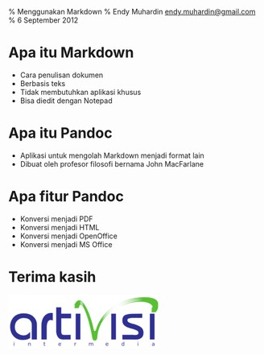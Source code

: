 % Menggunakan Markdown
% Endy Muhardin <endy.muhardin@gmail.com>
% 6 September 2012

# Apa itu Markdown #

- Cara penulisan dokumen
- Berbasis teks
- Tidak membutuhkan aplikasi khusus
- Bisa diedit dengan Notepad

# Apa itu Pandoc #

- Aplikasi untuk mengolah Markdown
  menjadi format lain
- Dibuat oleh profesor filosofi
  bernama John MacFarlane
  
# Apa fitur Pandoc #

- Konversi menjadi PDF
- Konversi menjadi HTML
- Konversi menjadi OpenOffice
- Konversi menjadi MS Office

# Terima kasih #

![](../resources/logo-artivisi.png)

